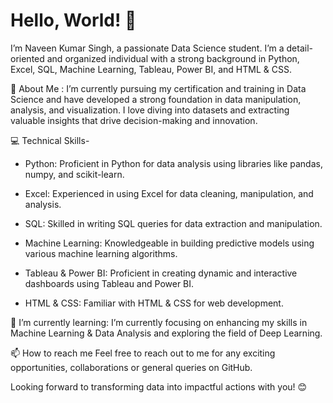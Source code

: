 # Hello, World! 👋 

I’m Naveen Kumar Singh, a passionate Data Science student. I’m a detail-oriented and organized individual with a strong background in Python, Excel, SQL, Machine Learning, Tableau, Power BI, and HTML & CSS.

🚀 About Me : I’m currently pursuing my certification and training in Data Science and have developed a strong foundation in data manipulation, analysis, and visualization. I love diving into datasets and extracting valuable insights that drive decision-making and innovation.

💻 Technical Skills- 

* Python: Proficient in Python for data analysis using libraries like pandas, numpy, and scikit-learn.

* Excel: Experienced in using Excel for data cleaning, manipulation, and analysis.

* SQL: Skilled in writing SQL queries for data extraction and manipulation.

* Machine Learning: Knowledgeable in building predictive models using various machine learning algorithms.

* Tableau & Power BI: Proficient in creating dynamic and interactive dashboards using Tableau and Power BI.

* HTML & CSS: Familiar with HTML & CSS for web development.

🌱 I’m currently learning: I’m currently focusing on enhancing my skills in Machine Learning & Data Analysis and exploring the field of Deep Learning.

📫 How to reach me Feel free to reach out to me for any exciting opportunities, collaborations or general queries on GitHub.

Looking forward to transforming data into impactful actions with you! 😊
